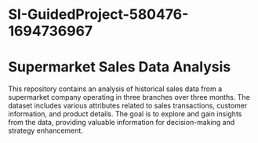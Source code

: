 # SI-GuidedProject-580476-1694736967

# Supermarket Sales Data Analysis
This repository contains an analysis of historical sales data from a supermarket company operating in three branches over three months. The dataset includes various attributes related to sales transactions, customer information, and product details. The goal is to explore and gain insights from the data, providing valuable information for decision-making and strategy enhancement.
